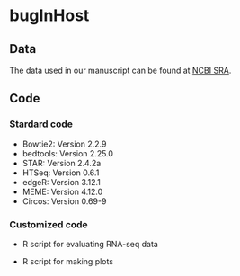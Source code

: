 # bugInHost
## Data
The data used in our manuscript can be found at [NCBI SRA](https://www.ncbi.nlm.nih.gov/Traces/study/?query_key=2&WebEnv=NCID_1_121817164_130.14.18.97_5555_1579536043_3413626408_0MetA0_S_HStore&o=acc_s%3Aa).

## Code
### Stardard code
* Bowtie2: Version 2.2.9
* bedtools: Version 2.25.0
* STAR: Version 2.4.2a
* HTSeq: Version 0.6.1
* edgeR:  Version 3.12.1
* MEME: Version 4.12.0
* Circos: Version 0.69-9

### Customized code
* R script for evaluating RNA-seq data

* R script for making plots


